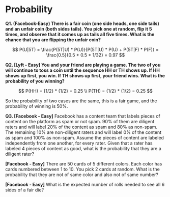 # Probability

**Q1. \(Facebook-Easy\) There is a fair coin \(one side heads, one side tails\) and an unfair coin \(both sides tails\). You pick one at random, flip it 5 times, and observe that it comes up as tails all five times. What is the chance that you are flipping the unfair coin?**

$$
P(U|5T) = \frac{P(5T|U) * P(U)}{P(5T|U) * P(U) + P(5T|F) * P(F)} = \frac{0.5}{0.5 + 0.5 * 1/32} = 0.97
$$

**Q2. \[Lyft - Easy\] You and your friend are playing a game. The two of you will continue to toss a coin until the sequence HH or TH shows up. If HH shows up first, you win. If TH shows up first, your friend wins. What is the probability of you winning?**

$$
P(HH) = {1/2} * {1/2} = 0.25 \\
P(TH) = {1/2} * {1/2} = 0.25
$$

So the probability of two cases are the same, this is a fair game, and the probability of winning is 50%. 

**Q3. \[Facebook - Easy\]** Facebook has a content team that labels pieces of content on the platform as spam or not spam. 90% of them are diligent raters and will label 20% of the content as spam and 80% as non-spam. The remaining 10% are non-diligent raters and will label 0% of the content as spam and 100% as non-spam. Assume the pieces of content are labeled independently from one another, for every rater. Given that a rater has labeled 4 pieces of content as good, what is the probability that they are a diligent rater?

**\[Facebook - Easy\]** There are 50 cards of 5 different colors. Each color has cards numbered between 1 to 10. You pick 2 cards at random. What is the probability that they are not of same color and also not of same number?

**\[Facebook - Easy\]** What is the expected number of rolls needed to see all 6 sides of a fair die?

